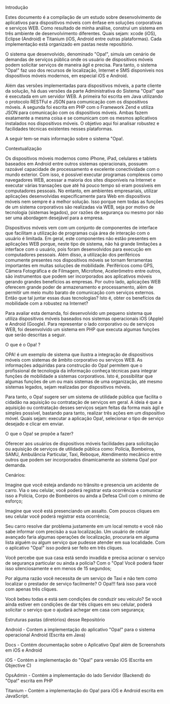 Introdução

Estes documento é a compilação de um estudo sobre desenvolvimento de aplicativos para dispositivos móveis com ênfase em soluções corporativas e serviços WEB. 
Como resultado de minha análise, construí um sistema em três ambiente de desenvolvimento diferentes. Quais sejam: xcode (iOS), Eclipse (Android) e Titanium (iOS, Android entre outras plataformas). Cada implementação está organizado em pastas neste repositório.

  
O sistema que desenvolvido, denominado "Opa!", simula um cenário de demandas de serviços pública onde os usuário de dispositivos móveis podem solicitar serviços de maneira ágil e precisa. Para tanto, o sistema "Opa!" faz uso dos recursos de localização, Internet e SMS disponíveis nos dispositivos móveis modernos, em especial iOS e Android.   

Além das versões implementadas para dispositivos móveis, a parte cliente da solução, há duas versões da parte Administrativa do Sistema "Opa!" que é executada em um servidor WEB. A primeira foi escrita em Java utilizando o protocolo RESTFul e JSON para comunicação com os dispositivos móveis.  A segunda foi escrita em PHP com o Framework Zend e utiliza JSON para comunicação com os dispositivos móveis.
Ambas fazem exatamente a mesma coisa e se comunicam com os mesmos aplicativos instalados nos dispositivos móveis. O objetivo aqui foi analisar robustez e facilidades técnicas existentes nesses plataformas.


A seguir tem-se mais informação sobre o sistema "Opa!. 
 
Contextualização

Os dispositivos móveis modernos como iPhone, iPad, celulares e tablets baseados em Android entre outros sistemas operacionais, possuem razoável capacidade de processamento  e excelente conectividade com o mundo exterior. Com isso, é possível executar programas complexos como navegadores WEB, acessar a maioria dos sites disponíveis na Internet e executar várias transações que até há pouco tempo só eram possíveis em computadores pessoais.  No entanto, em ambientes empresariais, utilizar aplicações desenvolvidas especificamente para Web em dispositivos móveis nem sempre é a melhor solução.  Isso porque nem todas as funções de um sistema corporativos são realizadas via WEB, seja por motivo de tecnologia (sistemas legados), por razões de segurança ou mesmo por não ser uma abordagem desejável para a empresa. 

Dispositivos móveis vem com um conjunto de componentes de interface que facilitam a utilização de programas cuja área de interação com o usuário é limitada. Em geral, este componentes não estão presentes em aplicações WEB porque, neste tipo de sistema, não há grande limitações a interface com o usuário, pois foram desenvolvidos para execução em computadores pessoais.  Além disso, a utilização dos periféricos comumente presentes nos dispositivos móveis se tornam ferramentas importantes em muitas soluções de mobilidade.  Periféricos como GPS,  Câmera Fotográfica e de Filmagem, Microfone, Acelerômetro entre outros, são instrumentos que podem ser incorporados aos aplicativos móveis gerando grandes benefícios as empresas.   Por outro lado, aplicações WEB oferecem grande poder de armazenamento e processamento, além de permitir um meio muito barato de comunicação com serviços externos. 
Então que tal juntar essas duas tecnologias?  Isto é, obter os benefícios da mobilidade com a robustez na Internet? 

Para avaliar esta demanda, foi desenvolvido um pequeno sistema que utiliza dispositivos móveis baseados nos sistemas operacionais iOS (Apple) e Android (Google).  Para representar o lado corporativo ou de serviços WEB, foi desenvolvido um sistema em PHP que executa algumas funções que serão descritas a seguir.
  

O que é o Opa! ?

OPA! é um exemplo de sistema que ilustra a integração de dispositivos móveis com sistemas de âmbito corporativo ou serviços WEB.  As informações adquiridas para construção do Opa! permitem que o profissional de tecnologia da informação conheça técnicas para integrar funções de mobilidade a sistemas corporativos.   Isto é,  possibilitar que algumas funções de um ou mais sistemas de uma organização, até mesmo sistemas legados, sejam realizadas por dispositivos móveis. 

Para tanto, o Opa! sugere ser um  sistema de utilidade pública que facilita o cidadão na aquisição ou contratação de serviços em geral.  A ideia é que a aquisição ou contratação desses serviços sejam feitas da forma mais ágil e simples possível, bastando para tanto, realizar três ações em um dispositivo móvel. Quais sejam:  executar a aplicação Opa!, selecionar o  tipo de serviço desejado e clicar em enviar.
 
O que o Opa! se propõe a fazer?

Oferecer aos usuários de dispositivos móveis facilidades para solicitação ou aquisição de serviços de utilidade pública como: Polícia, Bombeiros, SAMU, Ambulância Particular, Taxi,  Reboque, Atendimento mecânico entre outros que podem ser incorporados dinamicamente ao sistema Opa! por demanda.


Cenários:

Imagine que você esteja andando no trânsito e presencia um acidente de carro. Via o seu celular, você poderá registrar esta ocorrência e comunicar isso a Polícia, Corpo de Bombeiros ou ainda a Defesa Civil com o mínimo de esforço;  

Imagine que você está presenciando um assalto.  Com poucos cliques em seu celular você poderá registrar esta ocorrência;

Seu carro resolve dar problema justamente em um local remoto e você não sabe informar com precisão a sua localização.  Um usuário de celular avançado faria algumas operações de localização,  procuraria em alguma lista alguém ou algum serviço que pudesse atender em sua localidade. Com o aplicativo "Opa!" isso poderá ser feito em três cliques.


Você percebe que sua casa está sendo invadida e precisa acionar o serviço de segurança particular ou ainda a polícia? Com o "Opa! Você poderá fazer isso silenciosamente e em menos de 15 segundos;  

Por alguma razão você necessita de um serviço de Taxi e não tem como localizar o prestador de serviço facilmente? O Opa!!! fará isso para você com apenas três cliques. 

Você bebeu todas e está sem condições de conduzir seu veículo?  Se você ainda estiver em  condições de dar três cliques em seu celular, poderá solicitar o serviço que o ajudará achegar em casa com segurança;



Estruturas pastas (diretórios) desse Repositório

Android - Contem a implementação do aplicativo "Opa!" para o sistema operacional Android (Escrita em Java) 

Docs - Contém documentação sobre o Aplicativo Opa! além de Screenshots em iOS e Android

iOS - Contém a implementação do "Opa!" para versão iOS (Escrita em Objective C)

OpsAdmin - Contém a implementação do lado Servidor (Backend) do "Opa!" escrita em PHP

Titanium - Contém a implementação do Opa! para iOS e Android escrita em JavaScript.




